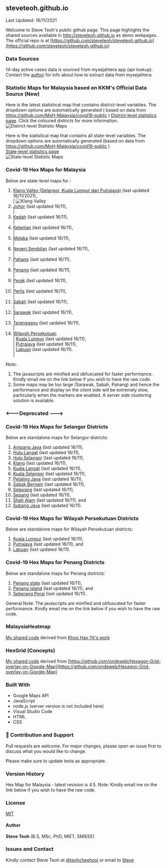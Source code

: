 ﻿## steveteoh.github.io
Last Updated: 16/11/2021

Welcome to Steve Teoh's public github page. This page highlights the shared sources available in http://steveteoh.github.io as demo webpages.
The official repo is at [https://github.com/steveteoh/steveteoh.github.io](https://github.com/steveteoh/steveteoh.github.io)

### Data Sources
14-day active cases data is sourced from mysejahtera app (api lookup). Contact the [author](mailto:chteoh@1utar.my?subject=Mysejahtera "Mysejahtera") for info about how to extract data from mysejahtera.

### Statistic Maps for Malaysia based on KKM's Official Data Source (New)
Here is the latest statistical map that contains district-level variables. The dropdown options are automatically generated ( based on data from https://github.com/MoH-Malaysia/covid19-public ) 
[District-level statistics page](https://steveteoh.github.io/Statistics/main2.html). Click the coloured districts for more information.
![District-level Statistic Maps](https://steveteoh.github.io/img/statistics2.png) 

Here is the statistical map that contains all state-level variables. The dropdown options are automatically generated (based on data from https://github.com/MoH-Malaysia/covid19-public )  
[State-level statistics page](https://steveteoh.github.io/Statistics/)     
![State-level Statistic Maps](https://steveteoh.github.io/img/statistics.png)

### Covid-19 Hex Maps for Malaysia
Below are state-level maps for : <br>
1. [Klang Valley (Selangor, Kuala Lumpur dan Putrajaya)](http://steveteoh.github.io/KlangValley/) (last updated 16/11/2021), <br> |  ![Klang Valley](https://steveteoh.github.io/img/klangvalley.jpg)
2. [Johor](http://steveteoh.github.io/Johor/) (last updated 16/11), <br>        |
3. [Kedah](https://steveteoh.github.io/Kedah/) (last updated 16/11), <br>  |
4. [Kelantan](https://steveteoh.github.io/Kelantan/) (last updated 16/11), <br>  |
5. [Melaka](http://steveteoh.github.io/Melaka/) (last updated 16/11), <br>  |
6. [Negeri Sembilan](http://steveteoh.github.io/NegeriSembilan/) (last updated 16/11), <br>  |
7. [Pahang](https://steveteoh.github.io/Pahang/) (last updated 16/11), <br>  |
8. [Penang](http://steveteoh.github.io/Penang/) (last updated 16/11), <br>  |
9. [Perak](https://steveteoh.github.io/Perak/) (last updated 16/11), <br>  |
10. [Perlis](https://steveteoh.github.io/Perlis/) (last updated 16/11), <br>  |
11. [Sabah](http://steveteoh.github.io/Sabah/) (last updated 16/11), <br>  |
12. [Sarawak](http://steveteoh.github.io/Sarawak/) (last updated 16/11), <br>  |
13. [Terengganu](https://steveteoh.github.io/Terengganu/) (last updated 16/11), <br>  |
14. [Wilayah Persekutuan](http://steveteoh.github.io/Wilayah/) <br>  |
    [Kuala Lumpur](http://steveteoh.github.io/KualaLumpur/) (last updated 16/11), <br>  |
    [Putrajaya](http://steveteoh.github.io/Putrajaya/) (last updated 16/11), <br>  |
    [Labuan](http://steveteoh.github.io/Labuan/) (last updated 16/11).<br>  | 
 
Note: 
1. The javascripts are minified and obfuscated for faster performance. Kindly email me on the link below if you wish to have the raw code. 
2. Some maps may be too large (Sarawak, Sabah, Pahang) and hence the performance and display on the client side will be extremely slow, particularly when the markers are enabled. 
   A server side clustering solution is available.

### <---Deprecated --->
### Covid-19 Hex Maps for Selangor Districts
Below are standalone maps for Selangor districts: <br>
1. [Ampang Jaya](http://steveteoh.github.io/Selangor/AmpangJaya/) (last updated 16/11), <br>
2. [Hulu Langat](http://steveteoh.github.io/Selangor/HuluLangat/) (last updated 16/11), <br>
3. [Hulu Selangor](http://steveteoh.github.io/Selangor/HuluSelangor/) (last updated 16/11), <br>
4. [Klang](http://steveteoh.github.io/Selangor/Klang/) (last updated 16/11), <br>
5. [Kuala Langat](http://steveteoh.github.io/Selangor/KualaLangat/) (last updated 16/11), <br>
6. [Kuala Selangor](http://steveteoh.github.io/Selangor/KualaSelangor/) (last updated 16/11), <br>
7. [Petaling Jaya](http://steveteoh.github.io/Selangor/PetalingJaya/) (last updated 16/11), <br>
8. [Sabak Bernam](http://steveteoh.github.io/Selangor/SabakBernam) (last updated 16/11), <br>
9. [Selayang](http://steveteoh.github.io/Selangor/Selayang/) (last updated 16/11), <br>
10. [Sepang](http://steveteoh.github.io/Selangor/Sepang/) (last updated 16/11), <br>
11. [Shah Alam](http://steveteoh.github.io/Selangor/ShahAlam/) (last updated 16/11), and  <br>
12. [Subang Jaya](http://steveteoh.github.io/Selangor/SubangJaya/) (last updated 16/11).<br>

### Covid-19 Hex Maps for Wilayah Persekutuan Districts
Below are standalone maps for Wilayah Persekutuan districts: <br>
1. [Kuala Lumpur](http://steveteoh.github.io/KualaLumpur) (last updated 16/11),<br>
2. [Putrajaya](http://steveteoh.github.io/Putrajaya) (last updated 16/11), and<br>
3. [Labuan](http://steveteoh.github.io/Labuan) (last updated 16/11).<br>

### Covid-19 Hex Maps for Penang Districts
Below are standalone maps for Penang districts: <br>
1. [Penang state](http://steveteoh.github.io/Penang/index.html) (last updated 16/11),  <br>
2. [Penang island](http://steveteoh.github.io/Penang/island.html) (last updated 16/11), and  <br>
3. [Seberang Perai](http://steveteoh.github.io/Penang/perai.html) (last updated 16/11). <br>

General Note: The javascripts are minified and obfuscated for faster performance. Kindly email me on the link below if you wish to have the raw code. 

### MalaysiaHeatmap
[My shared code](http://steveteoh.github.io/MalaysiaHeatMap) derived from [Khoo Hao Yit's work](https://github.com/KhooHaoYit/KhooHaoYit.github.io/tree/main/Covid19%20Malaysia%20Heatmap)

### HexGrid (Concepts)
[My shared code](http://steveteoh.github.io/HexGrid) derived from [https://github.com/ondeweb/Hexagon-Grid-overlay-on-Google-Map](https://github.com/ondeweb/Hexagon-Grid-overlay-on-Google-Map) 

### Built With

- Google Maps API
- JavaScript
- node.js (server version is not included here)
- Visual Studio Code
- HTML
- CSS

### 🤝 Contribution and Support
Pull requests are welcome. For major changes, please open an issue first to discuss what you would like to change.

Please make sure to update tests as appropriate.

### Version History
Hex Map for Malaysia - latest revision is 4.5.
Note: Kindly email me on the link below if you wish to have the raw code. 

### License
[MIT](https://steveteoh.github.io/LICENSE)

#### Author
**Steve Teoh** (B.S, MSc, PhD, MIET, SMIEEE)

### Issues and Contact
Kindly contact Steve Teoh at [@teohcheehooi](https://twitter.com/teohcheehooi) or email to [Steve](mailto:chteoh@1utar.my?subject=Map "Map")
